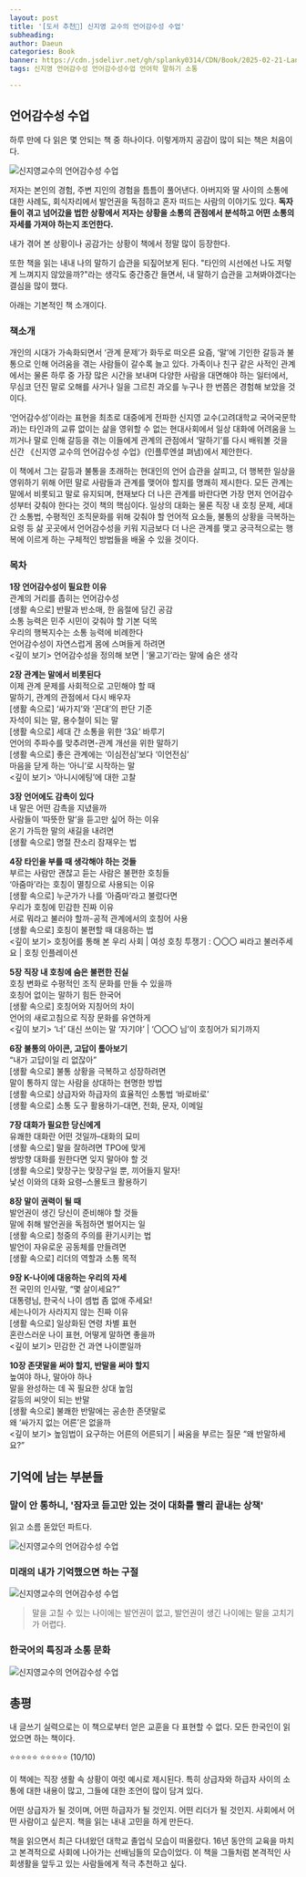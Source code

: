 ```yaml
---
layout: post
title: '[도서 추천📖] 신지영 교수의 언어감수성 수업'
subheading: 
author: Daeun
categories: Book
banner: https://cdn.jsdelivr.net/gh/splanky0314/CDN/Book/2025-02-21-Language_sensitivity/1.png
tags: 신지영 언어감수성 언어감수성수업 언어학 말하기 소통 

---
```


## 언어감수성 수업

하루 만에 다 읽은 몇 안되는 책 중 하나이다. 이렇게까지 공감이 많이 되는 책은 처음이다. 

![신지영교수의 언어감수성 수업](https://cdn.jsdelivr.net/gh/splanky0314/CDN/Book/2025-02-21-Language_sensitivity/1.png)


저자는 본인의 경험, 주변 지인의 경험을 틈틈이 풀어낸다. 아버지와 딸 사이의 소통에 대한 사례도, 회식자리에서 발언권을 독점하고 혼자 떠드는 사람의 이야기도 있다. **독자들이 겪고 넘어갔을 법한 상황에서 저자는 상황을 소통의 관점에서 분석하고 어떤 소통의 자세를 가져야 하는지 조언한다.**  

내가 겪어 본 상황이나 공감가는 상황이 책에서 정말 많이 등장한다.

또한 책을 읽는 내내 나의 말하기 습관을 되짚어보게 된다. "타인의 시선에선 나도 저렇게 느껴지지 않았을까?"라는 생각도 중간중간 들면서, 내 말하기 습관을 고쳐봐야겠다는 결심을 많이 했다.

아래는 기본적인 책 소개이다.

### 책소개

개인의 시대가 가속화되면서 ‘관계 문제’가 화두로 떠오른 요즘, ‘말’에 기인한 갈등과 불통으로 인해 어려움을 겪는 사람들이 갈수록 늘고 있다. 가족이나 친구 같은 사적인 관계에서는 물론 하루 중 가장 많은 시간을 보내며 다양한 사람을 대면해야 하는 일터에서, 무심코 던진 말로 오해를 사거나 일을 그르친 과오를 누구나 한 번쯤은 경험해 보았을 것이다.  
  
‘언어감수성’이라는 표현을 최초로 대중에게 전파한 신지영 교수(고려대학교 국어국문학과)는 타인과의 교류 없이는 삶을 영위할 수 없는 현대사회에서 일상 대화에 어려움을 느끼거나 말로 인해 갈등을 겪는 이들에게 관계의 관점에서 ‘말하기’를 다시 배워볼 것을 신간 《신지영 교수의 언어감수성 수업》(인플루엔셜 펴냄)에서 제안한다.  
  
이 책에서 그는 갈등과 불통을 초래하는 현대인의 언어 습관을 살피고, 더 행복한 일상을 영위하기 위해 어떤 말로 사람들과 관계를 맺어야 할지를 명쾌히 제시한다. 모든 관계는 말에서 비롯되고 말로 유지되며, 현재보다 더 나은 관계를 바란다면 가장 먼저 언어감수성부터 갖춰야 한다는 것이 책의 핵심이다. 일상의 대화는 물론 직장 내 호칭 문제, 세대 간 소통법, 수평적인 조직문화를 위해 갖춰야 할 언어적 요소들, 불통의 상황을 극복하는 요령 등 삶 곳곳에서 언어감수성을 키워 지금보다 더 나은 관계를 맺고 궁극적으로는 행복에 이르게 하는 구체적인 방법들을 배울 수 있을 것이다.


### 목차

**1장 언어감수성이 필요한 이유**  
관계의 거리를 좁히는 언어감수성  
[생활 속으로] 반팔과 반소매, 한 음절에 담긴 공감  
소통 능력은 민주 시민이 갖춰야 할 기본 덕목  
우리의 행복지수는 소통 능력에 비례한다  
언어감수성이 자연스럽게 몸에 스며들게 하려면  
\<깊이 보기\> 언어감수성을 정의해 보면 | ‘물고기’라는 말에 숨은 생각  

**2장 관계는 말에서 비롯된다**  
이제 관계 문제를 사회적으로 고민해야 할 때  
말하기, 관계의 관점에서 다시 배우자  
[생활 속으로] ‘싸가지’와 ‘꼰대’의 판단 기준  
자석이 되는 말, 용수철이 되는 말  
[생활 속으로] 세대 간 소통을 위한 ‘3요’ 바루기  
언어의 주파수를 맞추려면-관계 개선을 위한 말하기  
[생활 속으로] 좋은 관계에는 ‘이심전심’보다 ‘이언전심’  
마음을 닫게 하는 ‘아니’로 시작하는 말  
\<깊이 보기\> ‘아니시에팅’에 대한 고찰  

**3장 언어에도 감촉이 있다**  
내 말은 어떤 감촉을 지녔을까  
사람들이 ‘따뜻한 말’을 듣고만 싶어 하는 이유  
온기 가득한 말의 새길을 내려면  
[생활 속으로] 명절 잔소리 잠재우는 법  

**4장 타인을 부를 때 생각해야 하는 것들**  
부르는 사람만 괜찮고 듣는 사람은 불편한 호칭들  
‘아줌마’라는 호칭이 멸칭으로 사용되는 이유  
[생활 속으로] 누군가가 나를 ‘아줌마’라고 불렀다면  
우리가 호칭에 민감한 진짜 이유  
서로 뭐라고 불러야 할까-공적 관계에서의 호칭어 사용  
[생활 속으로] 호칭이 불편할 때 대응하는 법  
\<깊이 보기\> 호칭어를 통해 본 우리 사회 | 여성 호칭 투쟁기 : 〇〇〇 씨라고 불러주세요 | 호칭 인플레이션  

**5장 직장 내 호칭에 숨은 불편한 진실**  
호칭 변화로 수평적인 조직 문화를 만들 수 있을까  
호칭어 없이는 말하기 힘든 한국어  
[생활 속으로] 호칭어와 지칭어의 차이  
언어의 새로고침으로 직장 문화를 유연하게  
\<깊이 보기\> ‘너’ 대신 쓰이는 말 ‘자기야’ | ‘〇〇〇 님’이 호칭어가 되기까지  

**6장 불통의 아이콘, 고답이 톺아보기**  
“내가 고답이일 리 없잖아”  
[생활 속으로] 불통 상황을 극복하고 성장하려면  
말이 통하지 않는 사람을 상대하는 현명한 방법  
[생활 속으로] 상급자와 하급자의 효율적인 소통법 ‘바로바로’  
[생활 속으로] 소통 도구 활용하기–대면, 전화, 문자, 이메일  

**7장 대화가 필요한 당신에게**  
유쾌한 대화란 어떤 것일까–대화의 묘미  
[생활 속으로] 말을 잘하려면 TPO에 맞게  
쌍방향 대화를 원한다면 잊지 말아야 할 것  
[생활 속으로] 맞장구는 맞장구일 뿐, 끼어들지 말자!  
낯선 이와의 대화 요령–스몰토크 활용하기  

**8장 말이 권력이 될 때**  
발언권이 생긴 당신이 준비해야 할 것들  
말에 취해 발언권을 독점하면 벌어지는 일  
[생활 속으로] 청중의 주의를 환기시키는 법  
발언이 자유로운 공동체를 만들려면  
[생활 속으로] 리더의 역할과 소통 목적  
  
**9장 K-나이에 대응하는 우리의 자세**  
전 국민의 인사말, “몇 살이세요?”  
대통령님, 한국식 나이 셈법 좀 없애 주세요!  
세는나이가 사라지지 않는 진짜 이유  
[생활 속으로] 일상화된 연령 차별 표현  
혼란스러운 나이 표현, 어떻게 말하면 좋을까  
\<깊이 보기\> 민감한 건 과연 나이뿐일까  
  
**10장 존댓말을 써야 할지, 반말을 써야 할지**  
높여야 하나, 말아야 하나  
말을 완성하는 데 꼭 필요한 상대 높임  
갈등의 씨앗이 되는 반말  
[생활 속으로] 불쾌한 반말에는 공손한 존댓말로  
왜 ‘싸가지 없는 어른’은 없을까  
\<깊이 보기\> 높임법이 요구하는 어른의 어른되기 | 싸움을 부르는 질문 “왜 반말하세요?”

## 기억에 남는 부분들

### 말이 안 통하니, '잠자코 듣고만 있는 것이 대화를 빨리 끝내는 상책'

읽고 소름 돋았던 파트다. 

![신지영교수의 언어감수성 수업](https://cdn.jsdelivr.net/gh/splanky0314/CDN/Book/2025-02-21-Language_sensitivity/2.jpg)

### 미래의 내가 기억했으면 하는 구절

![신지영교수의 언어감수성 수업](https://cdn.jsdelivr.net/gh/splanky0314/CDN/Book/2025-02-21-Language_sensitivity/3.jpg)

> 말을 고칠 수 있는 나이에는 발언권이 없고,
> 발언권이 생긴 나이에는 말을 고치기가 어렵다.

### 한국어의 특징과 소통 문화

![신지영교수의 언어감수성 수업](https://cdn.jsdelivr.net/gh/splanky0314/CDN/Book/2025-02-21-Language_sensitivity/4.jpg)

## 총평

내 글쓰기 실력으로는 이 책으로부터 얻은 교훈을 다 표현할 수 없다. 모든 한국인이 읽었으면 하는 책이다.

⭐⭐⭐⭐⭐ ⭐⭐⭐⭐⭐ (10/10)

이 책에는 직장 생활 속 상황이 여럿 예시로 제시된다. 특히 상급자와 하급자 사이의 소통에 대한 내용이 많고, 그들에 대한 조언이 많이 담겨 있다. 

어떤 상급자가 될 것이며, 어떤 하급자가 될 것인지. 어떤 리더가 될 것인지. 사회에서 어떤 사람이고 싶은지. 책을 읽는 내내 고민을 하게 만든다.

책을 읽으면서 최근 다녀왔던 대학교 졸업식 모습이 떠올랐다. 16년 동안의 교육을 마치고 본격적으로 사회에 나아가는 선배님들의 모습이었다. 이 책을 그들처럼 본격적인 사회생활을 앞두고 있는 사람들에게 적극 추천하고 싶다.